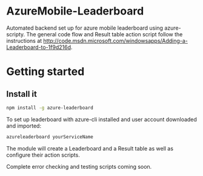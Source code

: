 AzureMobile-Leaderboard
=======================

Automated backend set up for azure mobile leaderboard using azure-scripty. 
The general code flow and Result table action script follow the instructions at http://code.msdn.microsoft.com/windowsapps/Adding-a-Leaderboard-to-1f9d216d.


# Getting started

## Install it
```bash
npm install -g azure-leaderboard
```

To set up leaderboard with azure-cli installed and user account downloaded and imported:
```bash
azureleaderboard yourServiceName
```

The module will create a Leaderboard and a Result table as well as configure their action scripts.

Complete error checking and testing scripts coming soon.
